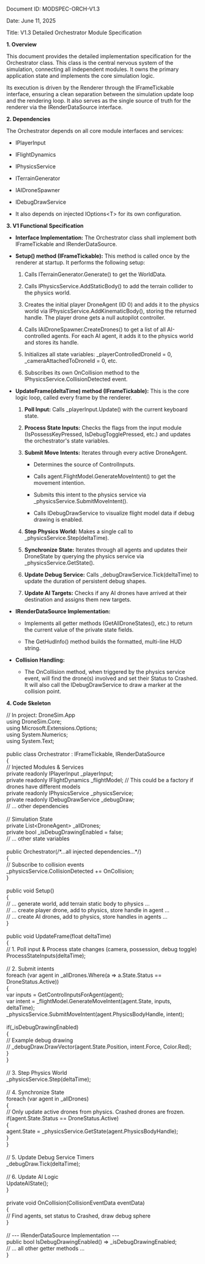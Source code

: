 Document ID: MODSPEC-ORCH-V1.3

Date: June 11, 2025

Title: V1.3 Detailed Orchestrator Module Specification

**1. Overview**

This document provides the detailed implementation specification for the Orchestrator class. This class is the central nervous system of the simulation, connecting all independent modules. It owns the primary application state and implements the core simulation logic.

Its execution is driven by the Renderer through the IFrameTickable interface, ensuring a clean separation between the simulation update loop and the rendering loop. It also serves as the single source of truth for the renderer via the IRenderDataSource interface.

**2. Dependencies**

The Orchestrator depends on all core module interfaces and services:

- IPlayerInput

- IFlightDynamics

- IPhysicsService

- ITerrainGenerator

- IAIDroneSpawner

- IDebugDrawService

- It also depends on injected IOptions\<T\> for its own configuration.

**3. V1 Functional Specification**

- **Interface Implementation:** The Orchestrator class shall implement both IFrameTickable and IRenderDataSource.

- **Setup() method (IFrameTickable):** This method is called once by the renderer at startup. It performs the following setup:

  1.  Calls ITerrainGenerator.Generate() to get the WorldData.

  2.  Calls IPhysicsService.AddStaticBody() to add the terrain collider to the physics world.

  3.  Creates the initial player DroneAgent (ID 0) and adds it to the physics world via IPhysicsService.AddKinematicBody(), storing the returned handle. The player drone gets a null autopilot controller.

  4.  Calls IAIDroneSpawner.CreateDrones() to get a list of all AI-controlled agents. For each AI agent, it adds it to the physics world and stores its handle.

  5.  Initializes all state variables: \_playerControlledDroneId = 0, \_cameraAttachedToDroneId = 0, etc.

  6.  Subscribes its own OnCollision method to the IPhysicsService.CollisionDetected event.

- **UpdateFrame(deltaTime) method (IFrameTickable):** This is the core logic loop, called every frame by the renderer.

  1.  **Poll Input:** Calls \_playerInput.Update() with the current keyboard state.

  2.  **Process State Inputs:** Checks the flags from the input module (IsPossessKeyPressed, IsDebugTogglePressed, etc.) and updates the orchestrator\'s state variables.

  3.  **Submit Move Intents:** Iterates through every active DroneAgent.

      - Determines the source of ControlInputs.

      - Calls agent.FlightModel.GenerateMoveIntent() to get the movement intention.

      - Submits this intent to the physics service via \_physicsService.SubmitMoveIntent().

      - Calls IDebugDrawService to visualize flight model data if debug drawing is enabled.

  4.  **Step Physics World:** Makes a single call to \_physicsService.Step(deltaTime).

  5.  **Synchronize State:** Iterates through all agents and updates their DroneState by querying the physics service via \_physicsService.GetState().

  6.  **Update Debug Service:** Calls \_debugDrawService.Tick(deltaTime) to update the duration of persistent debug shapes.

  7.  **Update AI Targets:** Checks if any AI drones have arrived at their destination and assigns them new targets.

- **IRenderDataSource Implementation:**

  - Implements all getter methods (GetAllDroneStates(), etc.) to return the current value of the private state fields.

  - The GetHudInfo() method builds the formatted, multi-line HUD string.

- **Collision Handling:**

  - The OnCollision method, when triggered by the physics service event, will find the drone(s) involved and set their Status to Crashed. It will also call the IDebugDrawService to draw a marker at the collision point.

**4. Code Skeleton**

// In project: DroneSim.App\
using DroneSim.Core;\
using Microsoft.Extensions.Options;\
using System.Numerics;\
using System.Text;\
\
public class Orchestrator : IFrameTickable, IRenderDataSource\
{\
// Injected Modules & Services\
private readonly IPlayerInput \_playerInput;\
private readonly IFlightDynamics \_flightModel; // This could be a factory if drones have different models\
private readonly IPhysicsService \_physicsService;\
private readonly IDebugDrawService \_debugDraw;\
// \... other dependencies\
\
// Simulation State\
private List\<DroneAgent\> \_allDrones;\
private bool \_isDebugDrawingEnabled = false;\
// \... other state variables\
\
public Orchestrator(/\*\...all injected dependencies\...\*/)\
{\
// Subscribe to collision events\
\_physicsService.CollisionDetected += OnCollision;\
}\
\
public void Setup()\
{\
// \... generate world, add terrain static body to physics \...\
// \... create player drone, add to physics, store handle in agent \...\
// \... create AI drones, add to physics, store handles in agents \...\
}\
\
public void UpdateFrame(float deltaTime)\
{\
// 1. Poll input & Process state changes (camera, possession, debug toggle)\
ProcessStateInputs(deltaTime);\
\
// 2. Submit intents\
foreach (var agent in \_allDrones.Where(a =\> a.State.Status == DroneStatus.Active))\
{\
var inputs = GetControlInputsForAgent(agent);\
var intent = \_flightModel.GenerateMoveIntent(agent.State, inputs, deltaTime);\
\_physicsService.SubmitMoveIntent(agent.PhysicsBodyHandle, intent);\
\
if(\_isDebugDrawingEnabled)\
{\
// Example debug drawing\
// \_debugDraw.DrawVector(agent.State.Position, intent.Force, Color.Red);\
}\
}\
\
// 3. Step Physics World\
\_physicsService.Step(deltaTime);\
\
// 4. Synchronize State\
foreach (var agent in \_allDrones)\
{\
// Only update active drones from physics. Crashed drones are frozen.\
if(agent.State.Status == DroneStatus.Active)\
{\
agent.State = \_physicsService.GetState(agent.PhysicsBodyHandle);\
}\
}\
\
// 5. Update Debug Service Timers\
\_debugDraw.Tick(deltaTime);\
\
// 6. Update AI Logic\
UpdateAIState();\
}\
\
private void OnCollision(CollisionEventData eventData)\
{\
// Find agents, set status to Crashed, draw debug sphere\
}\
\
// \-\-- IRenderDataSource Implementation \-\--\
public bool IsDebugDrawingEnabled() =\> \_isDebugDrawingEnabled;\
// \... all other getter methods \...\
}
